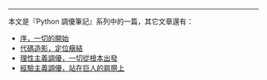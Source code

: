 
***

本文是『Python 調優筆記』系列中的一篇，其它文章還有：

- [序，一切的開始](http://conanchou.github.com/blog/Python/Optimization/Serial/Programming/2012/07/23/python-optimization-1/ "Python 調優筆記·序")
- [代碼造影，定位癥結](http://conanchou.github.com/blog/Optimization/Programming/Python/Serial/2012/07/25/python-optimization-2-profiling/ " Python 調優筆記·代碼造影")
- [理性主義調優，一切從根本出發](http://conanchou.github.com/blog/Python/Optimization/Serial/Programming/2012/08/26/python-optimization-3-disassembling/ "Python 調優筆記·理性主義調優")
- [經驗主義調優，站在巨人的肩膀上](http://conanchou.github.com/blog/Python/Optimization/Serial/Programming/2012/08/26/python-optimization-4-high-performance-python-general-coding-tips/ "Python 調優筆記·經驗主義調優")
